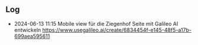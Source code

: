 
## Log
- 2024-06-13 11:15 Mobile view für die Ziegenhof Seite mit Galileo AI entwickeln https://www.usegalileo.ai/create/6834454f-e145-48f5-a17b-699aea595611
